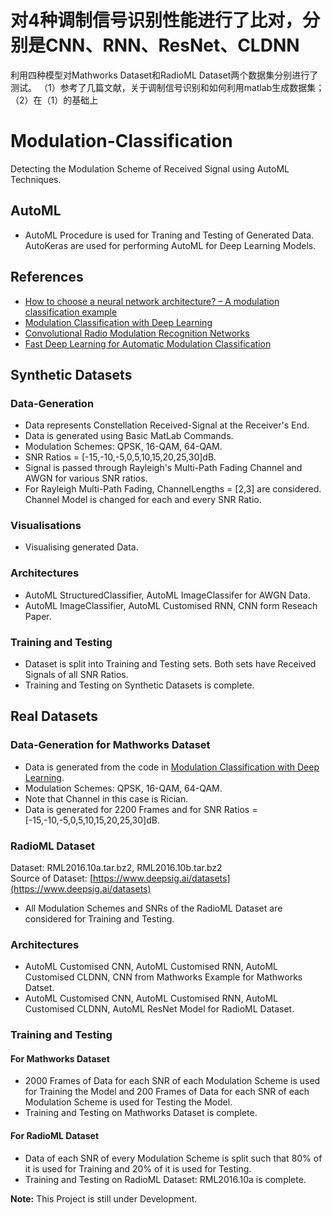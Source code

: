 # 对4种调制信号识别性能进行了比对，分别是CNN、RNN、ResNet、CLDNN
利用四种模型对Mathworks Dataset和RadioML Dataset两个数据集分别进行了测试。
（1）参考了几篇文献，关于调制信号识别和如何利用matlab生成数据集；
（2）在（1）的基础上

# Modulation-Classification
Detecting the Modulation Scheme of Received Signal using AutoML Techniques.

## AutoML
- AutoML Procedure is used for Traning and Testing of Generated Data. AutoKeras are used for performing AutoML for Deep Learning Models.

## References
- [How to choose a neural network architecture? – A modulation classification example](https://ieeexplore.ieee.org/document/9221167)
- [Modulation Classification with Deep Learning](https://in.mathworks.com/help/deeplearning/ug/modulation-classification-with-deep-learning.html)
- [Convolutional Radio Modulation Recognition Networks](https://arxiv.org/pdf/1602.04105.pdf)
- [Fast Deep Learning for Automatic Modulation Classification](https://arxiv.org/pdf/1901.05850.pdf)

## Synthetic Datasets

### Data-Generation
- Data represents Constellation Received-Signal at the Receiver's End.
- Data is generated using Basic MatLab Commands.
- Modulation Schemes: QPSK, 16-QAM, 64-QAM.
- SNR Ratios = [-15,-10,-5,0,5,10,15,20,25,30]dB.
- Signal is passed through Rayleigh's Multi-Path Fading Channel and AWGN for various SNR ratios.
- For Rayleigh Multi-Path Fading, ChannelLengths = [2,3] are considered. Channel Model is changed for each and every SNR Ratio.

### Visualisations
- Visualising generated Data.

### Architectures
- AutoML StructuredClassifier, AutoML ImageClassifer for AWGN Data.
- AutoML ImageClassifier, AutoML Customised RNN, CNN form Reseach Paper.

### Training and Testing
- Dataset is split into Training and Testing sets. Both sets have Received Signals of all SNR Ratios.
- Training and Testing on Synthetic Datasets is complete.

## Real Datasets

### Data-Generation for Mathworks Dataset
- Data is generated from the code in [Modulation Classification with Deep Learning](https://in.mathworks.com/help/deeplearning/ug/modulation-classification-with-deep-learning.html).
- Modulation Schemes: QPSK, 16-QAM, 64-QAM.
- Note that Channel in this case is Rician.
- Data is generated for 2200 Frames and for SNR Ratios = [-15,-10,-5,0,5,10,15,20,25,30]dB.

### RadioML Dataset
Dataset: RML2016.10a.tar.bz2, RML2016.10b.tar.bz2 \
Source of Dataset: [https://www.deepsig.ai/datasets](https://www.deepsig.ai/datasets)
- All Modulation Schemes and SNRs of the RadioML Dataset are considered for Training and Testing.

### Architectures
- AutoML Customised CNN, AutoML Customised RNN, AutoML Customised CLDNN, CNN from Mathworks Example for Mathworks Datset.
- AutoML Customised CNN, AutoML Customised RNN, AutoML Customised CLDNN, AutoML ResNet Model for RadioML Dataset.

### Training and Testing

#### For Mathworks Dataset
- 2000 Frames of Data for each SNR of each Modulation Scheme is used for Training the Model and 200 Frames of Data for each SNR of each Modulation Scheme is used for Testing the Model.
- Training and Testing on Mathworks Dataset is complete.

#### For RadioML Dataset
- Data of each SNR of every Modulation Scheme is split such that 80% of it is used for Training and 20% of it is used for Testing.
- Training and Testing on RadioML Dataset: RML2016.10a is complete.


**Note:**
This Project is still under Development.
